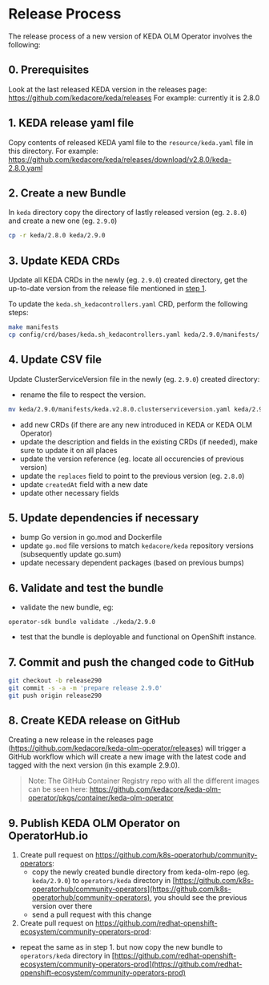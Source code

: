 # Release Process

The release process of a new version of KEDA OLM Operator involves the following:

## 0. Prerequisites

Look at the last released KEDA version in the releases page: https://github.com/kedacore/keda/releases
For example: currently it is 2.8.0

## 1. KEDA release yaml file

Copy contents of released KEDA yaml file to the `resource/keda.yaml` file in this directory.
For example: https://github.com/kedacore/keda/releases/download/v2.8.0/keda-2.8.0.yaml

## 2. Create a new Bundle

In `keda` directory copy the directory of lastly released version (eg. `2.8.0`) and create a new one (eg. `2.9.0`)
```bash
cp -r keda/2.8.0 keda/2.9.0
```

## 3. Update KEDA CRDs
Update all KEDA CRDs in the newly (eg. `2.9.0`) created directory, get the up-to-date version from the release file mentioned in [step 1](#1-keda-release-yaml-file).

To update the `keda.sh_kedacontrollers.yaml` CRD, perform the following steps:

```bash
make manifests
cp config/crd/bases/keda.sh_kedacontrollers.yaml keda/2.9.0/manifests/
```

## 4. Update CSV file
Update ClusterServiceVersion file in the newly (eg. `2.9.0`) created directory:
- rename the file to respect the version.
```bash
mv keda/2.9.0/manifests/keda.v2.8.0.clusterserviceversion.yaml keda/2.9.0/manifests/keda.v2.9.0.clusterserviceversion.yaml
```
- add new CRDs (if there are any new introduced in KEDA or KEDA OLM Operator)
- update the description and fields in the existing CRDs (if needed), make sure to update it on all places
- update the version reference (eg. locate all occurencies of previous version)
- update the `replaces` field to point to the previous version (eg. `2.8.0`)
- update `createdAt` field with a new date
- update other necessary fields

## 5. Update dependencies if necessary
- bump Go version in go.mod and Dockerfile
- update `go.mod` file versions to match `kedacore/keda` repository versions (subsequently update go.sum)
- update necessary dependent packages (based on previous bumps)

## 6. Validate and test the bundle
- validate the new bundle, eg:
```
operator-sdk bundle validate ./keda/2.9.0
```
- test that the bundle is deployable and functional on OpenShift instance.

## 7. Commit and push the changed code to GitHub
```bash
git checkout -b release290
git commit -s -a -m 'prepare release 2.9.0'
git push origin release290
```

## 8. Create KEDA release on GitHub

Creating a new release in the releases page (https://github.com/kedacore/keda-olm-operator/releases) will trigger a GitHub workflow which will create a new image with the latest code and tagged with the next version (in this example 2.9.0).

> Note: The GitHub Container Registry repo with all the different images can be seen here: https://github.com/kedacore/keda-olm-operator/pkgs/container/keda-olm-operator


## 9. Publish KEDA OLM Operator on OperatorHub.io
1. Create pull request on https://github.com/k8s-operatorhub/community-operators:
    - copy the newly created bundle directory from keda-olm-repo (eg. `keda/2.9.0`) to `operators/keda` directory in [https://github.com/k8s-operatorhub/community-operators](https://github.com/k8s-operatorhub/community-operators), you should see the previous version over there
    - send a pull request with this change
2.  Create pull request on https://github.com/redhat-openshift-ecosystem/community-operators-prod:
   - repeat the same as in step 1. but now copy the new bundle to `operators/keda` directory in [https://github.com/redhat-openshift-ecosystem/community-operators-prod](https://github.com/redhat-openshift-ecosystem/community-operators-prod)
